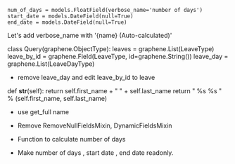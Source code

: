     num_of_days = models.FloatField(verbose_name='number of days')
    start_date = models.DateField(null=True)
    end_date = models.DateField(null=True)

Let's add verbose_name with '{name} (Auto-calculated)'

class Query(graphene.ObjectType):
    leaves = graphene.List(LeaveType)
    leave_by_id = graphene.Field(LeaveType, id=graphene.String())
    leave_day = graphene.List(LeaveDayType)

- remove leave_day and edit leave_by_id to leave

def __str__(self):
    return self.first_name + " " + self.last_name
    return " %s %s " % (self.first_name, self.last_name)

- use get_full name

- Remove RemoveNullFieldsMixin, DynamicFieldsMixin

- Function to calculate number of days

- Make number of days , start date , end date readonly.